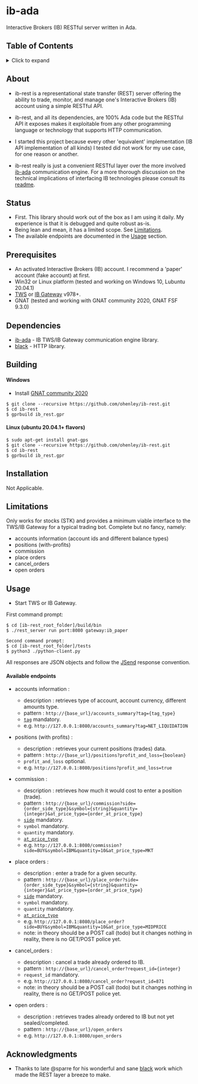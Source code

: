 # ib-ada
Interactive Brokers (IB) RESTful server written in Ada.

## Table of Contents
<details>
<summary>Click to expand</summary>

1. [About](#About)
2. [Status](#Status)
3. [Prerequisites](#Prerequisites)  
4. [Dependencies](#Dependencies)
5. [Building](#Building)
   1. [Windows](#Windows)
   2. [Other OSes](#Other-OSes)
6. [Installation](#Installation)
7. [Limitations](#Limitations)
8. [Usage](#Usage)
9. [Acknowledgments](#Acknowledgments)

</details>

## About
- ib-rest is a representational state transfer (REST) server offering the ability to trade, monitor, and manage one's Interactive Brokers (IB) account using a simple RESTful API.

- ib-rest, and all its dependencies, are 100% Ada code but the RESTful API it exposes makes it exploitable from any other programming language or technology that supports HTTP communication.

- I started this project because every other 'equivalent' implementation (IB API implementation of all kinds) I tested did not work for my use case, for one reason or another.

- ib-rest really is just a convenient RESTful layer over the more involved [ib-ada](https://github.com/ohenley/ib-ada) communication engine. For a more thorough discussion on the technical implications of interfacing IB technologies please consult its [readme](https://github.com/ohenley/ib-ada).

## Status
- First. This library should work out of the box as I am using it daily. My experience is that it is debugged and quite robust as-is.
- Being lean and mean, it has a limited scope. See [Limitations](#Limitations).
- The available endpoints are documented in the [Usage](#Usage) section.

## Prerequisites
- An activated Interactive Brokers (IB) account. I recommend a 'paper' account (fake account) at first.
- Win32 or Linux platform (tested and working on Windows 10, Lubuntu 20.04.1)
- [TWS](https://www.interactivebrokers.ca/en/index.php?f=16040) or [IB Gateway](https://www.interactivebrokers.ca/en/index.php?f=16457) v978+.
- GNAT (tested and working with GNAT community 2020, GNAT FSF 9.3.0)

## Dependencies
- [ib-ada](https://github.com/ohenley/ib-ada) - IB TWS/IB Gateway communication engine library.
- [black](https://github.com/ohenley/black) - HTTP library.

## Building
#### Windows
- Install [GNAT community 2020](https://community.download.adacore.com/v1/966801764ae160828c97d2c33000e9feb08d4cce?filename=gnat-2020-20200429-x86_64-windows-bin.exe)
```
$ git clone --recursive https://github.com/ohenley/ib-rest.git    
$ cd ib-rest
$ gprbuild ib_rest.gpr
```
#### Linux (ubuntu 20.04.1+ flavors)
```
$ sudo apt-get install gnat-gps
$ git clone --recursive https://github.com/ohenley/ib-rest.git
$ cd ib-rest
$ gprbuild ib_rest.gpr
```
## Installation
Not Applicable.

## Limitations
Only works for stocks (STK) and provides a minimum viable interface to the TWS/IB Gateway for a typical trading bot. Complete but no fancy, namely:

- accounts information (account ids and different balance types)
- positions (with-profits)
- commission
- place orders
- cancel_orders
- open orders

## Usage
- Start TWS or IB Gateway.

First command prompt:
```
$ cd [ib-rest_root_folder]/build/bin
$ ./rest_server run port:8080 gateway:ib_paper

Second command prompt:
$ cd [ib-rest_root_folder]/tests
$ python3 ./python-client.py
```
All responses are JSON objects and follow the [JSend](https://github.com/omniti-labs/jsend) response convention. 

#### Available endpoints
- accounts information : 
    - description : retrieves type of account, account currency, different amounts type.
    - pattern : `http://{base_url}/accounts_summary?tag={tag_type}`    
    - [`tag`](https://github.com/ohenley/ib-ada/blob/main/src/ib_ada.ads#L214-L224) mandatory.
    - e.g. `http://127.0.0.1:8080/accounts_summary?tag=NET_LIQUIDATION`

- positions (with profits) :
    - description : retrieves your current positions (trades) data. 
    - pattern : `http://{base_url}/positions?profit_and_loss={boolean}`    
    - `profit_and_loss` optional.
    - e.g. `http://127.0.0.1:8080/positions?profit_and_loss=true`

- commission :
    - description : retrieves how much it would cost to enter a position (trade).
    - pattern : `http://{base_url}/commission?side={order_side_type}&symbol={string}&quantity={integer}&at_price_type={order_at_price_type}`    
    - [`side`](https://github.com/ohenley/ib-ada/blob/main/src/ib_ada.ads#L77) mandatory.
    - `symbol` mandatory.
    - `quantity` mandatory.
    - [`at_price_type`](https://github.com/ohenley/ib-ada/blob/main/src/ib_ada.ads#L78) 
    - e.g. `http://127.0.0.1:8080/commission?side=BUY&symbol=IBM&quantity=10&at_price_type=MKT`

- place orders :
    - description : enter a trade for a given security.
    - pattern : `http://{base_url}/place_order?side={order_side_type}&symbol={string}&quantity={integer}&at_price_type={order_at_price_type}`    
    - [`side`](https://github.com/ohenley/ib-ada/blob/main/src/ib_ada.ads#L77) mandatory.
    - `symbol` mandatory.
    - `quantity` mandatory.
    - [`at_price_type`](https://github.com/ohenley/ib-ada/blob/main/src/ib_ada.ads#L78) 
    - e.g. `http://127.0.0.1:8080/place_order?side=BUY&symbol=IBM&quantity=10&at_price_type=MIDPRICE`
    - note: in theory should be a POST call (todo) but it changes nothing in reality, there is no GET/POST police yet.

- cancel_orders :
    - description : cancel a trade already ordered to IB.
    - pattern : `http://{base_url}/cancel_order?request_id={integer}`
    - `request_id` mandatory.
    - e.g. `http://127.0.0.1:8080/cancel_order?request_id=871`
    - note: in theory should be a POST call (todo) but it changes nothing in reality, there is no GET/POST police yet.

- open orders :
    - description : retrieves trades already ordered to IB but not yet sealed/completed.
    - pattern : `http://{base_url}/open_orders`
    - e.g. `http://127.0.0.1:8080/open_orders`

## Acknowledgments
- Thanks to late @sparre for his wonderful and sane [black](https://github.com/sparre/black) work which made the REST layer a breeze to make.
